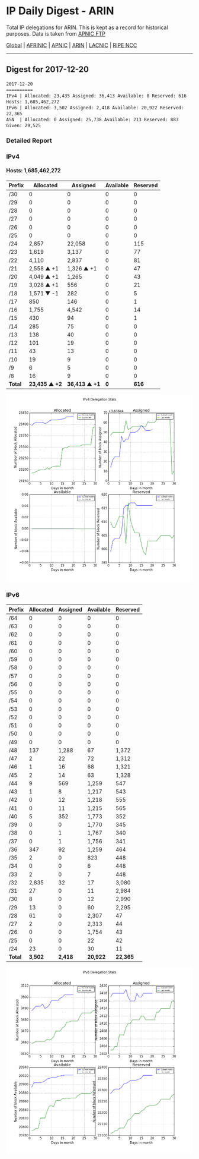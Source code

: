 # IP Daily Digest - ARIN 

Total IP delegations for ARIN. This is kept as a record for historical purposes. Data is taken from [APNIC FTP](https://ftp.apnic.net/)

[Global](https://github.com/csmets/IP-Daily-Digest) | [AFRINIC](https://github.com/csmets/IP-Daily-Digest/tree/master/archives/AFRINIC) | [APNIC](https://github.com/csmets/IP-Daily-Digest/tree/master/archives/APNIC) | [ARIN](https://github.com/csmets/IP-Daily-Digest/tree/master/archives/ARIN) | [LACNIC](https://github.com/csmets/IP-Daily-Digest/tree/master/archives/LACNIC) | [RIPE NCC](https://github.com/csmets/IP-Daily-Digest/tree/master/archives/RIPE_NCC)

---

## Digest for 2017-12-20
```
2017-12-20
==========
IPv4 | Allocated: 23,435 Assigned: 36,413 Available: 0 Reserved: 616 Hosts: 1,685,462,272
IPv6 | Allocated: 3,502 Assigned: 2,418 Available: 20,922 Reserved: 22,365
ASN  | Allocated: 0 Assigned: 25,738 Available: 213 Reserved: 883 Given: 29,525
```

### Detailed Report

### IPv4

#### Hosts: **1,685,462,272**

| Prefix | Allocated | Assigned | Available | Reserved |
| ----- | ----- | ----- | ----- | ----- |
| /30 | 0 | 0 | 0 | 0 |
| /29 | 0 | 0 | 0 | 0 |
| /28 | 0 | 0 | 0 | 0 |
| /27 | 0 | 0 | 0 | 0 |
| /26 | 0 | 0 | 0 | 0 |
| /25 | 0 | 0 | 0 | 0 |
| /24 | 2,857 | 22,058 | 0 | 115 |
| /23 | 1,619 | 3,137 | 0 | 77 |
| /22 | 4,110 | 2,837 | 0 | 81 |
| /21 | 2,558 ▲ +1 | 1,326 ▲ +1 | 0 | 47 |
| /20 | 4,049 ▲ +1 | 1,265 | 0 | 43 |
| /19 | 3,028 ▲ +1 | 556 | 0 | 21 |
| /18 | 1,571 ▼ -1 | 282 | 0 | 5 |
| /17 | 850 | 146 | 0 | 1 |
| /16 | 1,755 | 4,542 | 0 | 14 |
| /15 | 430 | 94 | 0 | 1 |
| /14 | 285 | 75 | 0 | 0 |
| /13 | 138 | 40 | 0 | 0 |
| /12 | 101 | 19 | 0 | 0 |
| /11 | 43 | 13 | 0 | 0 |
| /10 | 19 | 9 | 0 | 0 |
| /9 | 6 | 5 | 0 | 0 |
| /8 | 16 | 9 | 0 | 0 |
| **Total** | **23,435 ▲ +2** | **36,413 ▲ +1** | **0** | **616** |

![ipv4-stats](ipv4-figure.png)

### IPv6

| Prefix | Allocated | Assigned | Available | Reserved |
| ----- | ----- | ----- | ----- | ----- |
| /64 | 0 | 0 | 0 | 0 |
| /63 | 0 | 0 | 0 | 0 |
| /62 | 0 | 0 | 0 | 0 |
| /61 | 0 | 0 | 0 | 0 |
| /60 | 0 | 0 | 0 | 0 |
| /59 | 0 | 0 | 0 | 0 |
| /58 | 0 | 0 | 0 | 0 |
| /57 | 0 | 0 | 0 | 0 |
| /56 | 0 | 0 | 0 | 0 |
| /55 | 0 | 0 | 0 | 0 |
| /54 | 0 | 0 | 0 | 0 |
| /53 | 0 | 0 | 0 | 0 |
| /52 | 0 | 0 | 0 | 0 |
| /51 | 0 | 0 | 0 | 0 |
| /50 | 0 | 0 | 0 | 0 |
| /49 | 0 | 0 | 0 | 0 |
| /48 | 137 | 1,288 | 67 | 1,372 |
| /47 | 2 | 22 | 72 | 1,312 |
| /46 | 1 | 16 | 68 | 1,321 |
| /45 | 2 | 14 | 63 | 1,328 |
| /44 | 9 | 569 | 1,259 | 547 |
| /43 | 1 | 8 | 1,217 | 543 |
| /42 | 0 | 12 | 1,218 | 555 |
| /41 | 0 | 11 | 1,215 | 565 |
| /40 | 5 | 352 | 1,773 | 352 |
| /39 | 0 | 0 | 1,770 | 345 |
| /38 | 0 | 1 | 1,767 | 340 |
| /37 | 0 | 1 | 1,756 | 341 |
| /36 | 347 | 92 | 1,259 | 464 |
| /35 | 2 | 0 | 823 | 448 |
| /34 | 0 | 0 | 6 | 448 |
| /33 | 2 | 0 | 7 | 448 |
| /32 | 2,835 | 32 | 17 | 3,080 |
| /31 | 27 | 0 | 11 | 2,984 |
| /30 | 8 | 0 | 12 | 2,990 |
| /29 | 13 | 0 | 60 | 2,295 |
| /28 | 61 | 0 | 2,307 | 47 |
| /27 | 2 | 0 | 2,313 | 44 |
| /26 | 0 | 0 | 1,754 | 43 |
| /25 | 0 | 0 | 22 | 42 |
| /24 | 23 | 0 | 30 | 11 |
| **Total** | **3,502** | **2,418** | **20,922** | **22,365** |

![ipv6-stats](ipv6-figure.png)